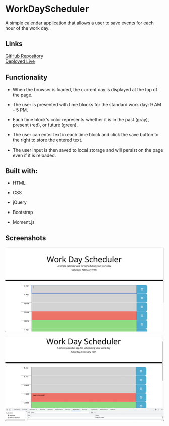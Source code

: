 # WorkDayScheduler
A simple calendar application that allows a user to save events for each hour of the work day.

## Links
[GitHub Repository](https://github.com/samanthajrexroat/WorkDayScheduler.git) <br>
[Deployed Live](https://samanthajrexroat.github.io/WorkDayScheduler/)

## Functionality
* When the browser is loaded, the current day is displayed at the top of the page.

* The user is presented with time blocks for the standard work day: 9 AM - 5 PM.

* Each time block's color represents whether it is in the past (gray), present (red), or future (green).

* The user can enter text in each time block and click the save button to the right to store the entered text.

* The user input is then saved to local storage and will persist on the page even if it is reloaded.

## Built with:
* HTML

* CSS

* jQuery

* Bootstrap

* Moment.js

## Screenshots

![Work Day Scheduler landing page](/assets/screenshots/WorkDaySch-Landing.png "Work Day Scheduler Landing Page")

![Work Day Scheduler local storage persistance](/assets/screenshots/WorkDaySch-Store.png "Work Day Scheduler Local Storage Persistance")